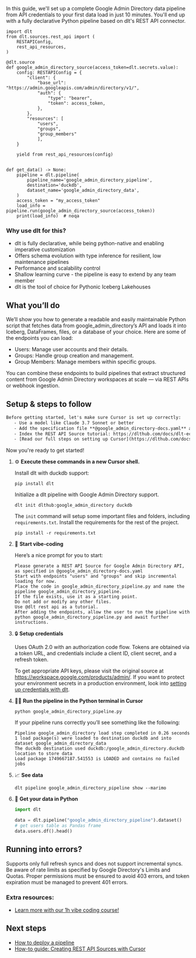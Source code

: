 In this guide, we'll set up a complete Google Admin Directory data pipeline from API credentials to your first data load in just 10 minutes. You'll end up with a fully declarative Python pipeline based on dlt's REST API connector.

```python-outcome
import dlt
from dlt.sources.rest_api import (
    RESTAPIConfig,
    rest_api_resources,
)

@dlt.source
def google_admin_directory_source(access_token=dlt.secrets.value):
    config: RESTAPIConfig = {
        "client": {
            "base_url": "https://admin.googleapis.com/admin/directory/v1/",
            "auth": {
                "type": "bearer",
                "token": access_token,
            },
        },
        "resources": [
            "users",
            "groups",
            "group_members"
            ],
    }

    yield from rest_api_resources(config)


def get_data() -> None:
    pipeline = dlt.pipeline(
        pipeline_name='google_admin_directory_pipeline',
        destination='duckdb',
        dataset_name='google_admin_directory_data', 
    )
    access_token = "my_access_token"
    load_info = pipeline.run(google_admin_directory_source(access_token))
    print(load_info)  # noqa
```

### Why use dlt for this?

- dlt is fully declarative, while being python-native and enabling imperative customization
- Offers schema evolution with type inference for resilient, low maintenance pipelines
- Performance and scalability control
- Shallow learning curve - the pipeline is easy to extend by any team member
- dlt is the tool of choice for Pythonic Iceberg Lakehouses

## What you’ll do

We’ll show you how to generate a readable and easily maintainable Python script that fetches data from google_admin_directory’s API and loads it into Iceberg, DataFrames, files, or a database of your choice. Here are some of the endpoints you can load:

- Users: Manage user accounts and their details.
- Groups: Handle group creation and management.
- Group Members: Manage members within specific groups.

You can combine these endpoints to build pipelines that extract structured content from Google Admin Directory workspaces at scale — via REST APIs or webhook ingestion.

## Setup & steps to follow

```default
Before getting started, let's make sure Cursor is set up correctly:
   - Use a model like Claude 3.7 Sonnet or better
   - Add the specification file **@google_admin_directory-docs.yaml** as context
   - Index the REST API Source tutorial: https://dlthub.com/docs/dlt-ecosystem/verified-sources/rest_api/ and add it to context as **@dlt rest api**
   - [Read our full steps on setting up Cursor](https://dlthub.com/docs/dlt-ecosystem/llm-tooling/cursor-restapi#23-configuring-cursor-with-documentation)
```

Now you're ready to get started! 

1. ⚙️ **Execute these commands in a new Cursor shell.**
    
    Install dlt with duckdb support:
    ```shell
    pip install dlt
    ```

    Initialize a dlt pipeline with Google Admin Directory support.
    ```shell
    dlt init dlthub:google_admin_directory duckdb
    ```

    The `init` command will setup some important files and folders, including `requirements.txt`. Install the requirements for the rest of the project.
    ```shell
    pip install -r requirements.txt
    ```
    
2. 🤠 **Start vibe-coding**
    
    Here’s a nice prompt for you to start: 
    
    ```prompt
    Please generate a REST API Source for Google Admin Directory API, as specified in @google_admin_directory-docs.yaml 
    Start with endpoints "users" and "groups" and skip incremental loading for now. 
    Place the code in google_admin_directory_pipeline.py and name the pipeline google_admin_directory_pipeline. 
    If the file exists, use it as a starting point. 
    Do not add or modify any other files. 
    Use @dlt rest api as a tutorial. 
    After adding the endpoints, allow the user to run the pipeline with python google_admin_directory_pipeline.py and await further instructions.
    ```

    
3. 🔒 **Setup credentials** 
    
    Uses OAuth 2.0 with an authorization code flow. Tokens are obtained via a token URL, and credentials include a client ID, client secret, and a refresh token.
    
    To get appropriate API keys, please visit the original source at https://workspace.google.com/products/admin/.
    If you want to protect your environment secrets in a production environment, look into [setting up credentials with dlt](https://dlthub.com/docs/walkthroughs/add_credentials).
    
4. 🏃‍♀️ **Run the pipeline in the Python terminal in Cursor**
    
    ```shell
    python google_admin_directory_pipeline.py
    ```
    
    If your pipeline runs correctly you’ll see something like the following:
    
    ```shell
    Pipeline google_admin_directory load step completed in 0.26 seconds
    1 load package(s) were loaded to destination duckdb and into dataset google_admin_directory_data
    The duckdb destination used duckdb:/google_admin_directory.duckdb location to store data
    Load package 1749667187.541553 is LOADED and contains no failed jobs
    ```
    
5. 📈 **See data**
    
    ```shell
    dlt pipeline google_admin_directory_pipeline show --marimo
    ```
    
6. 🐍 **Get your data in Python**
    
    ```python
    import dlt

   data = dlt.pipeline("google_admin_directory_pipeline").dataset()
   # get users table as Pandas frame
   data.users.df().head()
    ```

## Running into errors?

Supports only full refresh syncs and does not support incremental syncs. Be aware of rate limits as specified by Google Directory's Limits and Quotas. Proper permissions must be ensured to avoid 403 errors, and token expiration must be managed to prevent 401 errors.

### Extra resources:

- [Learn more with our 1h vibe coding course!](https://www.youtube.com/watch?v=GGid70rnJuM)

## Next steps

- [How to deploy a pipeline](https://dlthub.com/docs/walkthroughs/deploy-a-pipeline)
- [How-to guide: Creating REST API Sources with Cursor](https://dlthub.com/docs/dlt-ecosystem/llm-tooling/cursor-restapi)